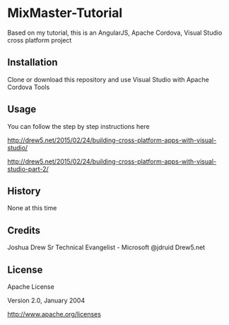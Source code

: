 # MixMaster-Tutorial
Based on my tutorial, this is an AngularJS, Apache Cordova, Visual Studio cross platform project

## Installation

Clone or download this repository and use Visual Studio with Apache Cordova Tools

## Usage

You can follow the step by step instructions here

http://drew5.net/2015/02/24/building-cross-platform-apps-with-visual-studio/

http://drew5.net/2015/02/24/building-cross-platform-apps-with-visual-studio-part-2/

## History

None at this time

## Credits

Joshua Drew
Sr Technical Evangelist - Microsoft
@jdruid
Drew5.net

## License

Apache License 

Version 2.0, January 2004 

http://www.apache.org/licenses

